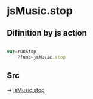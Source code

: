 # jsMusic.stop

## Difinition by js action

```js.js

var=runStop
	?func=jsMusic.stop

```

## Src

-> [jsMusic.stop](https://github.com/puutaro/CommandClick/blob/master/app/src/main/java/com/puutaro/commandclick/fragment_lib/terminal_fragment/js_interface/JsMusic.kt#L36)


